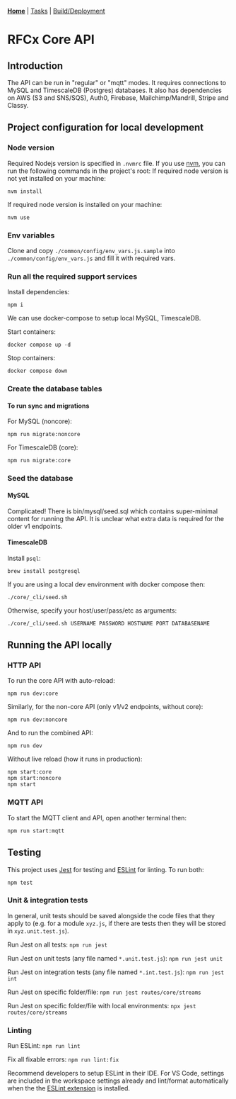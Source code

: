 **[Home](README.md)** | [Tasks](tasks/README.md) | [Build/Deployment](build/README.md)

# RFCx Core API

## Introduction

The API can be run in "regular" or "mqtt" modes. It requires connections to MySQL and TimescaleDB (Postgres) databases. It also has dependencies on AWS (S3 and SNS/SQS), Auth0, Firebase, Mailchimp/Mandrill, Stripe and Classy.

## Project configuration for local development

### Node version

Required Nodejs version is specified in `.nvmrc` file. If you use [nvm](https://github.com/nvm-sh/nvm), you can run the following commands in the project's root:
If required node version is not yet installed on your machine:

```
nvm install
```

If required node version is installed on your machine:

```
nvm use
```

### Env variables

Clone and copy `./common/config/env_vars.js.sample` into `./common/config/env_vars.js` and fill it with required vars.

### Run all the required support services

Install dependencies:

```
npm i
```

We can use docker-compose to setup local MySQL, TimescaleDB.

Start containers:

```
docker compose up -d
```

Stop containers:

```
docker compose down
```

### Create the database tables

#### To run sync and migrations

For MySQL (noncore):

```
npm run migrate:noncore
```

For TimescaleDB (core):

```
npm run migrate:core
```

### Seed the database

#### MySQL

Complicated! There is bin/mysql/seed.sql which contains super-minimal content for running the API. It is unclear what extra data is required for the older v1 endpoints.

#### TimescaleDB

Install `psql`:

```
brew install postgresql
```

If you are using a local dev environment with docker compose then:

```
./core/_cli/seed.sh
```

Otherwise, specify your host/user/pass/etc as arguments:

```
./core/_cli/seed.sh USERNAME PASSWORD HOSTNAME PORT DATABASENAME
```

## Running the API locally

### HTTP API

To run the core API with auto-reload:

```
npm run dev:core
```

Similarly, for the non-core API (only v1/v2 endpoints, without core):

```
npm run dev:noncore
```

And to run the combined API:

```
npm run dev
```

Without live reload (how it runs in production):

```
npm start:core
npm start:noncore
npm start
```

### MQTT API

To start the MQTT client and API, open another terminal then:

```
npm run start:mqtt
```

## Testing

This project uses [Jest](https://jestjs.io) for testing and [ESLint](https://eslint.org) for linting. To run both:

```
npm test
```

### Unit &amp; integration tests

In general, unit tests should be saved alongside the code files that they apply to (e.g. for a module `xyz.js`, if there are tests then they will be stored in `xyz.unit.test.js`).

Run Jest on all tests: `npm run jest`

Run Jest on unit tests (any file named `*.unit.test.js`): `npm run jest unit`

Run Jest on integration tests (any file named `*.int.test.js`): `npm run jest int`

Run Jest on specific folder/file: `npm run jest routes/core/streams`

Run Jest on specific folder/file with local environments: `npx jest routes/core/streams`

### Linting

Run ESLint: `npm run lint`

Fix all fixable errors: `npm run lint:fix`

Recommend developers to setup ESLint in their IDE. For VS Code, settings are included in the workspace settings already and lint/format automatically when the the [ESLint extension](https://marketplace.visualstudio.com/items?itemName=dbaeumer.vscode-eslint) is installed.
